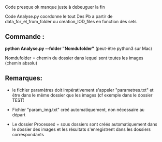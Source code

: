
Code presque ok manque juste à debeuguer la fin

Code Analyse.py coordonne le tout
Des Pb a partir de data_for_el_from_folder ou creation_IOD_files en fonction des sets 




Commande :
-

**python Analyse.py --folder "Nomdufolder"**
(peut-être python3 sur Mac)


Nomdufolder = chemin du dossier dans lequel sont toutes les images (chemin absolu)

Remarques:
-


* le fichier paramètres doit impérativement s'appeler "parametres.txt" et être dans le même dossier que les images 
(cf exemple dans le dossier TEST)

* Fichier "param_img.txt" créé automatiquement, non nécessaire au départ

* Le dossier Processed + sous dossiers sont créés automatiquement dans le dossier des images et les résultats s'enregistrent dans les dossiers correspondants
